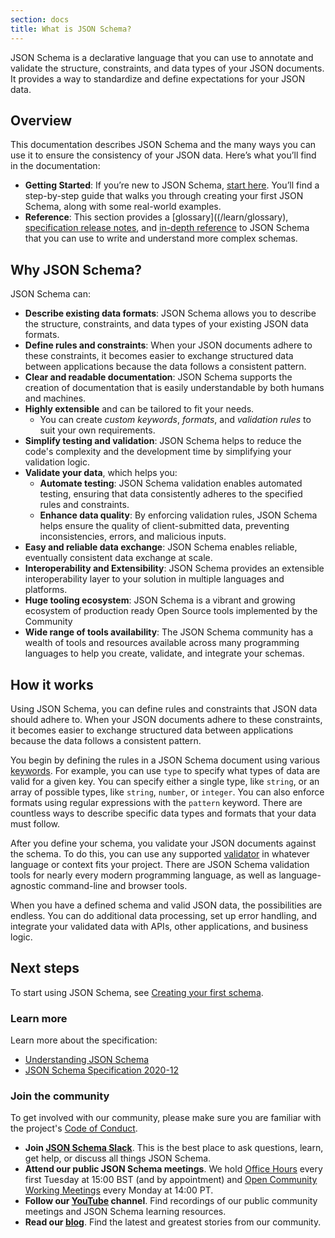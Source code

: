 ```yaml
---
section: docs
title: What is JSON Schema?
---
```


JSON Schema is a declarative language that you can use to annotate and validate the structure, constraints, and data types of your JSON documents. It provides a way to standardize and define expectations for your JSON data.


## Overview

This documentation describes JSON Schema and the many ways you can use it to ensure the consistency of your JSON data. Here’s what you’ll find in the documentation:

* **Getting Started**: If you’re new to JSON Schema, [start here](/learn/getting-started-step-by-step). You’ll find a step-by-step guide that walks you through creating your first JSON Schema, along with some real-world examples.
* **Reference**: This section provides a [glossary]((/learn/glossary), [specification release notes](/specification), and [in-depth reference](/understanding-json-schema) to JSON Schema that you can use to write and understand more complex schemas.


## Why JSON Schema?

JSON Schema can:

* **Describe existing data formats**: JSON Schema allows you to describe the structure, constraints, and data types of your existing JSON data formats. 
* **Define rules and constraints**: When your JSON documents adhere to these constraints, it becomes easier to exchange structured data between applications because the data follows a consistent pattern.
* **Clear and readable documentation**: JSON Schema supports the creation of documentation that is easily understandable by both humans and machines.
* **Highly extensible** and can be tailored to fit your needs.
    * You can create *custom keywords*, *formats*, and *validation rules* to suit your own requirements.
* **Simplify testing and validation**: JSON Schema helps to reduce the code's complexity and the development time by simplifying your validation logic.
* **Validate your data**, which helps you:
    * **Automate testing**: JSON Schema validation enables automated testing, ensuring that data consistently adheres to the specified rules and constraints.
    * **Enhance data quality**: By enforcing validation rules, JSON Schema helps ensure the quality of client-submitted data, preventing inconsistencies, errors, and malicious inputs.
* **Easy and reliable data exchange**: JSON Schema enables reliable, eventually consistent data exchange at scale.
* **Interoperability and Extensibility**: JSON Schema provides an extensible interoperability layer to your solution in multiple languages and platforms.
* **Huge tooling ecosystem**: JSON Schema is a vibrant and growing ecosystem of production ready Open Source tools implemented by the Community
* **Wide range of tools availability**: The JSON Schema community has a wealth of tools and resources available across many programming languages to help you create, validate, and integrate your schemas.


## How it works

Using JSON Schema, you can define rules and constraints that JSON data should adhere to. When your JSON documents adhere to these constraints, it becomes easier to exchange structured data between applications because the data follows a consistent pattern.

You begin by defining the rules in a JSON Schema document using various [keywords](https://json-schema.org/draft/2020-12/json-schema-validation.html#name-validation-keywords-for-any). For example, you can use `type` to specify what types of data are valid for a given key. You can specify either a single type, like `string`, or an array of possible types, like `string`, `number`, or `integer`. You can also enforce formats using regular expressions with the `pattern` keyword. There are countless ways to describe specific data types and formats that your data must follow.

After you define your schema, you validate your JSON documents against the schema. To do this, you can use any supported [validator](https://json-schema.org/implementations.html#validators) in whatever language or context fits your project. There are JSON Schema validation tools for nearly every modern programming language, as well as language-agnostic command-line and browser tools.

When you have a defined schema and valid JSON data, the possibilities are endless. You can do additional data processing, set up error handling, and integrate your validated data with APIs, other applications, and business logic.


## Next steps

To start using JSON Schema, see [Creating your first schema](/learn/getting-started-step-by-step).


### Learn more

Learn more about the specification:

* [Understanding JSON Schema](/understanding-json-schema)
* [JSON Schema Specification 2020-12](https://json-schema.org/specification.html)


### Join the community

To get involved with our community, please make sure you are familiar with the project's [Code of Conduct](https://github.com/json-schema-org/.github/blob/main/CODE_OF_CONDUCT.md).

* **Join [JSON Schema Slack](https://json-schema.org/slack)**. This is the best place to ask questions, learn, get help, or discuss all things JSON Schema.
* **Attend our public JSON Schema meetings**. We hold [Office Hours](https://github.com/json-schema-org/community/discussions/34) every first Tuesday at 15:00 BST (and by appointment) and [Open Community Working Meetings](https://github.com/json-schema-org/community/discussions/35) every Monday at 14:00 PT.
* **Follow our [YouTube](https://www.youtube.com/watch?v=48S8-GwRh-g&list=PLHVhS4Tj1YZPYt6sMkvf4nW8zKvZExVA4) channel**. Find recordings of our public community meetings and JSON Schema learning resources.
* **Read our [blog](https://json-schema.org/blog)**. Find the latest and greatest stories from our community.